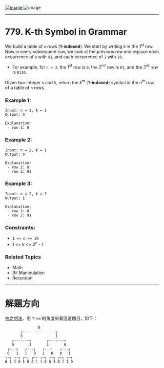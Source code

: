 [![image](https://img.shields.io/badge/Leetcode-Link-blue?logo=leetcode)](https://leetcode.com/problems/k-th-symbol-in-grammar/)
![image](https://img.shields.io/badge/Difficulty-Medium-yellow)

---

# 779. K-th Symbol in Grammar

We build a table of `n` rows (**1-indexed**). We start by writing `0` in the $1^{st}$ row. Now in every subsequent row, we look at the previous row and replace each occurrence of `0` with `01`, and each occurrence of `1` with `10`.

- For example, for `n = 3`, the $1^{st}$ row is `0`, the $2^{nd}$ row is `01`, and the $3^{rd}$ row is `0110`.

Given two integer `n` and `k`, return the $k^{th}$ (**1-indexed**) symbol in the $n^{th}$ row of a table of `n` rows.

### Example 1:

```
Input: n = 1, k = 1
Output: 0

Explanation:
 - row 1: 0
```

### Example 2:

```
Input: n = 2, k = 1
Output: 0

Explanation: 
 - row 1: 0
 - row 2: 01
```

### Example 3:

```
Input: n = 2, k = 2
Output: 1

Explanation: 
 - row 1: 0
 - row 2: 01
```

### Constraints:

- `1 <= n <= 30`
- 1 <= k <= $2^n$ - 1


### Related Topics

- Math
- Bit Manipulation
- Recursion
  
---

# 解題方向

[神之想法](https://leetcode.com/problems/k-th-symbol-in-grammar/discuss/1151025/Java-Easy-to-understand-solution)，用 `Tree` 的角度來看這道題目，如下：

```
               0
       ┌---------------┐
       0               1
   ┌-------┐       ┌-------┐
   0       1       1       0
 ┌---┐   ┌---┐   ┌---┐   ┌---┐
 0   1   1   0   1   0   0   1
┌-┐ ┌-┐ ┌-┐ ┌-┐ ┌-┐ ┌-┐ ┌-┐ ┌-┐
0 1 1 0 1 0 0 1 1 0 0 1 0 1 1 0
```

